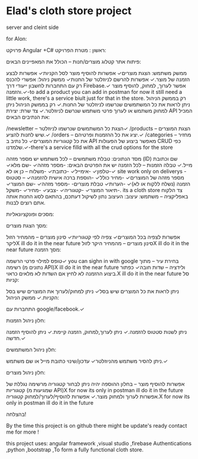 # Elad's cloth store project
 server and cleint side
 
 for Alon:

 פרויקט Angular +C# ראשון :
מטרת הפרויקט:

פיתוח אתר קטלוג מוצרים/חנות – הכולל את המאפיינים הבאים:

ממשק משתמש:
הצגת מוצרים✓
אפשרות להוסיף מוצר לסל הקניות✓
אפשרות לבצע הזמנה של מוצר.✓
אפשרות להרשם לניוזלטר של החנות✓
ממשק ניהול:
אפשרי להכנס רק עם התחברות לחשבון ייעודי דרך Firebase.✓
אפשר לערוך, למחוק, להוסיף מוצר והזמנה.✓-to add a product you can add in postman for now it still need a little work, there's a service biult just for that in the store.
רק בממשק הניהול ניתן לראות את כל המשתמשים שנרשמו לניוזלטר של החנות.✓
רק בממשק הניהול ניתן למחוק משתמש או לערוך פרטי משתמש שנרשם לניוזלטר.✓
צד שרת:
יצירת API המכיל את הנתיבים הבאים:

/newsletter – הצגת כל המשתמשים שנרשמו לניוזלטר✓
/products – הצגת המוצרים שיש לחנות להציע.✓
/orders – יציג את כל ההזמנות ופרטיהם.✓
/categories – מחזיר את כל קטגוריות המוצרים✓
כל נתיב ב API מאפשר ביצוע של הפעולות CRUD כפי שלמדנו.✓-there's a service filld with all the crud options for the store

 מסד הנתונים:
טבלת משתמשים –
לכל משתמש יש מספר מזהה (ID) שם וכתובת מייל.✓
טבלה הזמנות –
לכל הזמנה יש את הפרטים הבאים:
-מספר מזהה✓
-שם מלא✓
-טלפון✓
-אימייל✓
-כתובת✓
-משלוח – כן או לא✓ site work only on deliverys
-מספר מזהה של המוצרים✓
-מחיר כולל✓
-הוספת ברכה אישית להזמנה✓
– סטטוס הזמנה (נשלח ללקוח או לא)✓
-הערות✓
טבלת מוצרים-
-מספר מזהה✓
-שם המוצר✓
-תיאור המוצר✓
-קטגוריה✓
-צבע✓
-מחיר✓
-משקל. its a cloth store
צד הלקוח באפליקציה – משתמש:
עיצוב:
העיצוב נתון לשיקול דעתכם, בהתאם לסוג החנות אותה אתם רוצים לבנות.

מסכים ופונקציונאליות:

מסך הצגת מוצרים:

אפשרות לצפיה בכל המוצרים✓
צפיה לפי קטגוריות✓
סינון מוצרים – מהמחיר הזול ליקרX ill do it in the near future
סינון מוצרים – מהמחיר היקר לזולX ill do it in the near future
מסך הזמנה:

טופס למילוי פרטי הרשמה✓ you can sighn in with google
בחירת עיר – מתוך רשימה (נתונים מ API)X ill do it in the near future
ולידציה – שדות חובה✓
כפתור ביצוע ההזמנה לא לחיץ אם השדות לא מלאים כראוי.X ill do it in the near future
סל קניות:

ניתן לראות את כל המוצרים שיש בסל✓
ניתן למחוק/לערוך את המוצרים שיש בסל הקניות.✓
ממשק הניהול:

התחברות עם google/facebook.✓

חלון ניהול הזמנות:

ניתן לשנות סטטוס להזמנה.✓
ניתן לערוך,למחוק, הזמנה קיימת.✓
ניתן להוסיף הזמנה חדשה.✓

חלון ניהול המשתמשים:

ניתן להסיר משתמש מהניוזלטר✓
עדכון/שינוי כתובת מייל או שם משתמש.✓

חלון ניהול מוצרים:

אפשרות להוסיף מוצר – בחלון ההוספה יהיה ניתן לבחור קטגוריה מרשימה נגללת של קטגוריות (שמגיעות מ API)X for now its only in postman ill do it in the future
אפשרות לערוך ולמחוק מוצר.✓
אפשרות להוסיף/לערוך/למחוק קטגוריה.X for now its only in postman ill do it in the future

בהצלחה!


By the time this project is on github there might be update's ready contact me for more !


this project uses: angular framework ,visual studio ,firebase Authentications ,python ,bootstrap ,To form a fully functional cloth store.